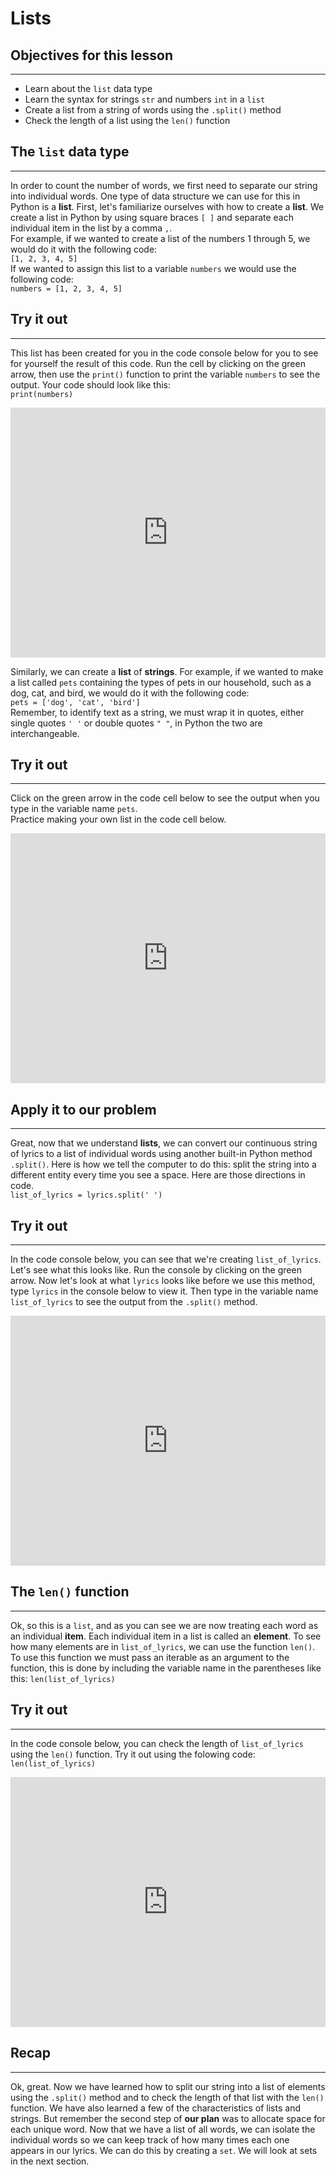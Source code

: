 # Lists
## Objectives for this lesson

***

* Learn about the `list` data type
* Learn the syntax for strings `str` and numbers `int` in a `list`
* Create a list from a string of words using the `.split()` method
* Check the length of a list using the `len()` function

## The `list` data type

***

In order to count the number of words, we first need to separate our string into individual words. One type of data structure we can use for this in Python is a **list**.  First, let's familiarize ourselves with how to create a **list**.  We create a list in Python by using square braces `[ ]` and separate each individual item in the list by a comma `,`.  
For example, if we wanted to create a list of the numbers 1 through 5, we would do it with the following code:  
`[1, 2, 3, 4, 5]`   
If we wanted to assign this list to a variable `numbers` we would use the following code:  
`numbers = [1, 2, 3, 4, 5]`   

## Try it out

***

This list has been created for you in the code console below for you to see for yourself the result of this code.  Run the cell by clicking on the green arrow, then use the `print()` function to print the variable `numbers` to see the output. Your code should look like this:  
`print(numbers)`

<p><iframe src="https://repl.it/@DSExperience/ListofNumbers?lite=true" frameborder="0" width="100%" height="400px"></iframe></p>

Similarly, we can create a **list** of **strings**. For example, if we wanted to make a list called `pets` containing the types of pets in our household, such as a dog, cat, and bird, we would do it with the following code:  
```pets = ['dog', 'cat', 'bird']```  
Remember, to identify text as a string, we must wrap it in quotes, either single quotes `' '` or double quotes `" "`, in Python the two are interchangeable.

## Try it out

***

Click on the green arrow in the code cell below to see the output when you type in the variable name `pets`.  
Practice making your own list in the code cell below.  

<p><iframe src="https://repl.it/@DSExperience/ListofStrings?lite=true" frameborder="0" width="100%" height="400px"></iframe></p>

## Apply it to our problem

***

Great, now that we understand **lists**, we can convert our continuous string of lyrics to a list of individual words using another built-in Python method `.split()`. Here is how we tell the computer to do this: split the string into a different entity every time you see a space.  Here are those directions in code.  
```list_of_lyrics = lyrics.split(' ')```

## Try it out
***
In the code console below, you can see that we're creating `list_of_lyrics`. Let's see what this looks like. Run the console by clicking on the green arrow.  Now let's look at what `lyrics` looks like before we use this method, type `lyrics` in the console below to view it.  Then type in the variable name `list_of_lyrics` to see the output from the `.split()` method.

<p><iframe src="https://repl.it/@DSExperience/LyricSplit?lite=true" frameborder="0" width="100%" height="400px"></iframe></p>

## The `len()` function

***

Ok, so this is a `list`, and as you can see we are now treating each word as an individual **item**. Each individual item in a list is called an **element**. To see how many elements are in `list_of_lyrics`, we can use the function `len()`.  To use this function we must pass an iterable as an argument to the function, this is done by including the variable name in the parentheses like this: `len(list_of_lyrics)`  

## Try it out

***

In the code console below, you can check the length of `list_of_lyrics` using the `len()` function.  Try it out using the folowing code:  
```len(list_of_lyrics)```

<p><iframe src="https://repl.it/@DSExperience/LengthLyrics?lite=true" frameborder="0" width="100%" height="400px"></iframe></p>


## Recap

***

Ok, great.  Now we have learned how to split our string into a list of elements using the `.split()` method and to check the length of that list with the `len()` function.  We have also learned a few of the characteristics of lists and strings.  But remember the second step of **our plan** was to allocate space for each unique word. Now that we have a list of all words, we can isolate the individual words so we can keep track of how many times each one appears in our lyrics.  We can do this by creating a `set`.  We will look at sets in the next section.